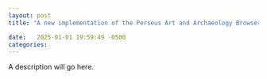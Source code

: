```yaml
---
layout: post
title: "A new implementation of the Perseus Art and Archaeology Browser"

date:   2025-01-01 19:59:49 -0500
categories: 
---
```

A description will go here.